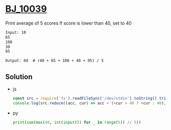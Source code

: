 # [BJ_10039](https://acmicpc.net/problem/10039)

Print average of 5 scores
If score is lower than 40, set to 40

```txt
Input: 10
65
100
30
95

Output: 68  # (40 + 65 + 100 + 40 + 95) / 5
```

## Solution

* js

  ```js
  const src = require('fs').readFileSync('/dev/stdin').toString().trim().split('\n');
  console.log(src.reduce((acc, cur) => acc + (+cur > 40 ? +cur : 40), 0) / src.length);
  ```

* py

  ```py
  print(sum(max(40, int(input()) for _ in range(5)) // 5))
  ```
